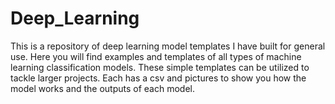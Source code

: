 # Deep_Learning
This is a repository of deep learning model templates I have built for general use. Here you will find examples and templates of all types of machine learning classification models. These simple templates can be utilized to tackle larger projects. Each has a csv and pictures to show you how the model works and the outputs of each model.
